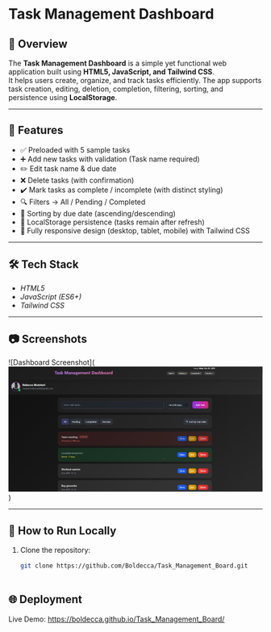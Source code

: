 # Task Management Dashboard

## 📌 Overview
The **Task Management Dashboard** is a simple yet functional web application built using **HTML5, JavaScript, and Tailwind CSS**.  
It helps users create, organize, and track tasks efficiently. The app supports task creation, editing, deletion, completion, filtering, sorting, and persistence using **LocalStorage**.

---

## 🎯 Features
- ✅ Preloaded with 5 sample tasks  
- ➕ Add new tasks with validation (Task name required)  
- ✏️ Edit task name & due date  
- ❌ Delete tasks (with confirmation)  
- ✔️ Mark tasks as complete / incomplete (with distinct styling)  
- 🔍 Filters → All / Pending / Completed  
- 📅 Sorting by due date (ascending/descending)  
- 💾 LocalStorage persistence (tasks remain after refresh)  
- 📱 Fully responsive design (desktop, tablet, mobile) with Tailwind CSS  

---
## 🛠 Tech Stack
- *HTML5*
- *JavaScript (ES6+)*
- *Tailwind CSS*

---

## 📷 Screenshots
![Dashboard Screenshot](![alt text](image-2.png))

---

## 🚀 How to Run Locally
1. Clone the repository:
   ```bash
   git clone https://github.com/Boldecca/Task_Management_Board.git



## 🌐 Deployment

Live Demo: https://boldecca.github.io/Task_Management_Board/